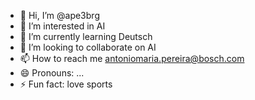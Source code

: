 - 👋 Hi, I’m @ape3brg
- 👀 I’m interested in AI
- 🌱 I’m currently learning Deutsch
- 💞️ I’m looking to collaborate on AI
- 📫 How to reach me antoniomaria.pereira@bosch.com
- 😄 Pronouns: ...
- ⚡ Fun fact: love sports

<!---
ape3brg/ape3brg is a ✨ special ✨ repository because its `README.md` (this file) appears on your GitHub profile.
You can click the Preview link to take a look at your changes.
--->

